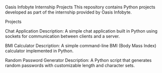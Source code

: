 Oasis Infobyte Internship Projects
This repository contains Python projects developed as part of the internship provided by Oasis Infobyte.

Projects

Chat Application
Description: A simple chat application built in Python using sockets for communication between clients and a server.

BMI Calculator
Description: A simple command-line BMI (Body Mass Index) calculator implemented in Python.

Random Password Generator
Description: A Python script that generates random passwords with customizable length and character sets.
